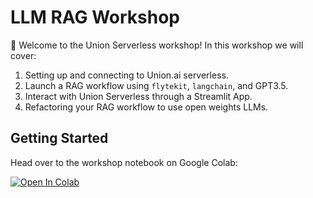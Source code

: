 # LLM RAG Workshop

👋 Welcome to the Union Serverless workshop! In this workshop we will cover:

1. Setting up and connecting to Union.ai serverless.
2. Launch a RAG workflow using `flytekit`, `langchain`, and GPT3.5.
3. Interact with Union Serverless through a Streamlit App.
4. Refactoring your RAG workflow to use open weights LLMs.

## Getting Started

Head over to the workshop notebook on Google Colab:

[![Open In Colab](https://colab.research.google.com/assets/colab-badge.svg)](https://colab.research.google.com/github/unionai-oss/union-rag/blob/main/workshop.ipynb)
